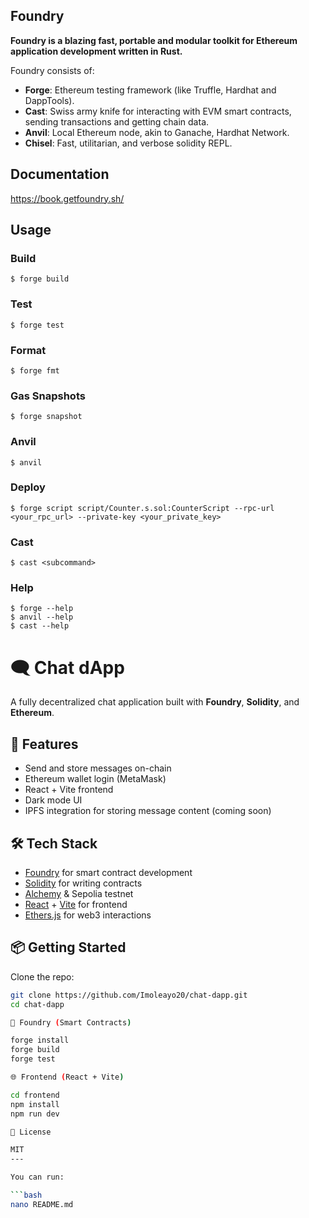 ## Foundry

**Foundry is a blazing fast, portable and modular toolkit for Ethereum application development written in Rust.**

Foundry consists of:

-   **Forge**: Ethereum testing framework (like Truffle, Hardhat and DappTools).
-   **Cast**: Swiss army knife for interacting with EVM smart contracts, sending transactions and getting chain data.
-   **Anvil**: Local Ethereum node, akin to Ganache, Hardhat Network.
-   **Chisel**: Fast, utilitarian, and verbose solidity REPL.

## Documentation

https://book.getfoundry.sh/

## Usage

### Build

```shell
$ forge build
```

### Test

```shell
$ forge test
```

### Format

```shell
$ forge fmt
```

### Gas Snapshots

```shell
$ forge snapshot
```

### Anvil

```shell
$ anvil
```

### Deploy

```shell
$ forge script script/Counter.s.sol:CounterScript --rpc-url <your_rpc_url> --private-key <your_private_key>
```

### Cast

```shell
$ cast <subcommand>
```

### Help

```shell
$ forge --help
$ anvil --help
$ cast --help
```
# 🗨️ Chat dApp

A fully decentralized chat application built with **Foundry**, **Solidity**, and **Ethereum**.

## 🚀 Features

- Send and store messages on-chain
- Ethereum wallet login (MetaMask)
- React + Vite frontend
- Dark mode UI
- IPFS integration for storing message content (coming soon)

## 🛠️ Tech Stack

- [Foundry](https://book.getfoundry.sh/) for smart contract development
- [Solidity](https://soliditylang.org/) for writing contracts
- [Alchemy](https://alchemy.com/) & Sepolia testnet
- [React](https://reactjs.org/) + [Vite](https://vitejs.dev/) for frontend
- [Ethers.js](https://docs.ethers.org/) for web3 interactions

## 📦 Getting Started

Clone the repo:

```bash
git clone https://github.com/Imoleayo20/chat-dapp.git
cd chat-dapp

🧪 Foundry (Smart Contracts)

forge install
forge build
forge test

🌐 Frontend (React + Vite)

cd frontend
npm install
npm run dev

📄 License

MIT
---

You can run:

```bash
nano README.md
